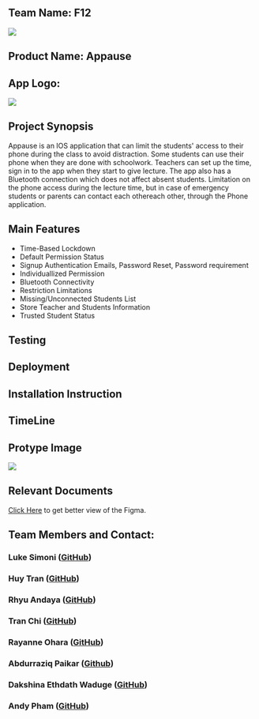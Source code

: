 <h2>Team Name: F12</h2>
<img src="https://github.com/WiiTran/Appause-F12Team/assets/157750304/7bda7850-b68d-49b9-afeb-d9295e9300d1">
<h2>Product Name: Appause</h2>
<h2>App Logo:</h2>
<img src="https://github.com/WiiTran/Appause-F12Team/assets/157750304/8c5ee0bd-9deb-44d2-8be8-2c7513888988">
<h2>Project Synopsis </h2>
<p>Appause is an IOS application that can limit the students' access to their phone during the class to avoid distraction. Some students can use their phone when they are done with schoolwork. Teachers can set up the time, sign in to the app when they start to give lecture. The app also has a Bluetooth connection which does not affect absent students. Limitation on the phone access during the lecture time, but in case of emergency students or parents can contact each othereach other, through the Phone application. </p>

<h2>Main Features</h2>
  <ul>
    <li>Time-Based Lockdown</li>
    <li>Default Permission Status</li>
    <li>Signup Authentication Emails, Password Reset, Password requirement</li>
    <li>Individuallized Permission</li>
    <li>Bluetooth Connectivity</li>
    <li>Restriction Limitations </li>
    <li>Missing/Unconnected Students List</li>
    <li>Store Teacher and Students Information</li>
    <li>Trusted Student Status</li>
  </ul>

<h2>Testing</h2>
<!-- Next semester -->
<h2>Deployment</h2>
<!-- Next Semester-->
<h2>Installation Instruction</h2>
<!-- Next Semester -->
<h2>TimeLine</h2>
<h2>Protype Image</h2>
  <img src="https://github.com/WiiTran/Appause_TeamF12/blob/main/Appause_Figma.png">
  

<h2>Relevant Documents</h2>
  </p><a href="https://www.figma.com/file/58eXXgO5sQRfMzSKdFACq2/appause-figjam?type=whiteboard&node-id=0-1"> Click Here</a> to get better view of the Figma. </p>

<h2>Team Members and Contact:</h2> 
<h3>Luke Simoni (<a href="https://github.com/Lsimoni1">GitHub</a>)</</h3>
<h3>Huy Tran (<a href="https://github.com/WiiTran">GitHub</a>)</h3>
<h3>Rhyu Andaya (<a href="https://github.com/RhyuAndaya">GitHub</a>)</h3>
<h3>Tran Chi (<a href="https://github.com/Tracychi93">GitHub</a>)</h3>
<h3>Rayanne Ohara  (<a href="https://github.com/TotoBroo">GitHub</a>)</</h3>
<h3>Abdurraziq Paikar (<a href="https://github.com/Abdurraziqp">Github</a>)</h3>
<h3>Dakshina Ethdath Waduge (<a href="https://github.com/Dash-007">GitHub</a>)</h3>
<h3>Andy Pham (<a href="https://github.com/ap2024">GitHub</a>)</h3><br/><br/>
